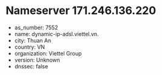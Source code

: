 # Nameserver 171.246.136.220

* as_number: 7552
* name: dynamic-ip-adsl.viettel.vn.
* city: Thuan An
* country: VN
* organization: Viettel Group
* version: Unknown
* dnssec: false

